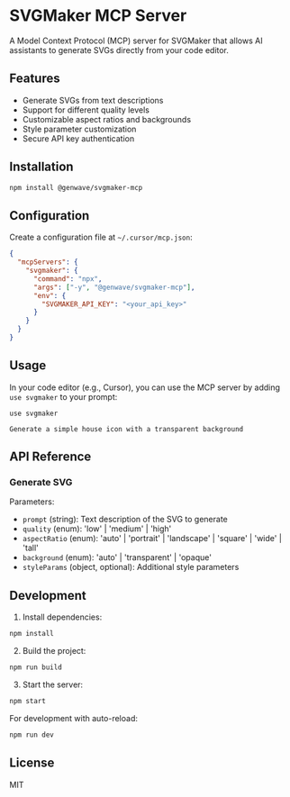 # SVGMaker MCP Server

A Model Context Protocol (MCP) server for SVGMaker that allows AI assistants to generate SVGs directly from your code editor.

## Features

- Generate SVGs from text descriptions
- Support for different quality levels
- Customizable aspect ratios and backgrounds
- Style parameter customization
- Secure API key authentication

## Installation

```bash
npm install @genwave/svgmaker-mcp
```

## Configuration

Create a configuration file at `~/.cursor/mcp.json`:

```json
{
  "mcpServers": {
    "svgmaker": {
      "command": "npx",
      "args": ["-y", "@genwave/svgmaker-mcp"],
      "env": {
        "SVGMAKER_API_KEY": "<your_api_key>"
      }
    }
  }
}
```

## Usage

In your code editor (e.g., Cursor), you can use the MCP server by adding `use svgmaker` to your prompt:

```
use svgmaker

Generate a simple house icon with a transparent background
```

## API Reference

### Generate SVG

Parameters:
- `prompt` (string): Text description of the SVG to generate
- `quality` (enum): 'low' | 'medium' | 'high'
- `aspectRatio` (enum): 'auto' | 'portrait' | 'landscape' | 'square' | 'wide' | 'tall'
- `background` (enum): 'auto' | 'transparent' | 'opaque'
- `styleParams` (object, optional): Additional style parameters

## Development

1. Install dependencies:
```bash
npm install
```

2. Build the project:
```bash
npm run build
```

3. Start the server:
```bash
npm start
```

For development with auto-reload:
```bash
npm run dev
```

## License

MIT
